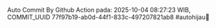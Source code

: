 Auto Commit By Github Action pada: 2025-10-04 08:27:23 WIB, COMMIT_UUID 77f97b19-ab0d-44f1-833c-497207821ab8 #autohijau🗿
